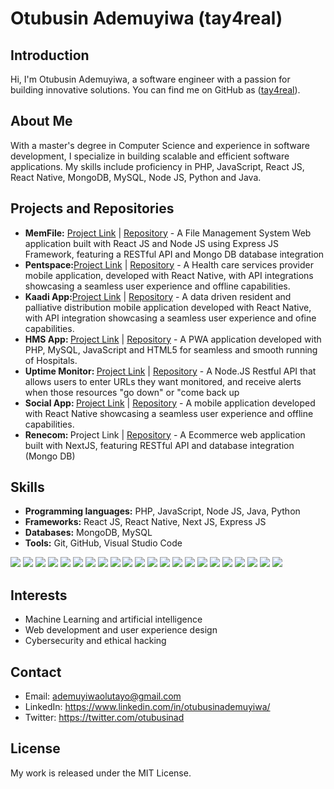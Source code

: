 <h1>Otubusin Ademuyiwa (tay4real)</h1>
<h2>Introduction</h2>
<p>Hi, I'm Otubusin Ademuyiwa, a software engineer with a passion for building innovative solutions. You can find me on GitHub as (<a href="https://github.com/tay4real">tay4real</a>).</p>
<h2>About Me</h2>
<p>With a master's degree in Computer  Science and experience in software development, I specialize in building scalable and efficient software applications. My skills include proficiency in PHP, JavaScript, React JS, React Native, MongoDB, MySQL, Node JS, Python and Java.</p>
<h2>Projects and Repositories</h2>
<ul>
  <li>
    <strong>MemFile:</strong> <a href="https://memfile.netlify.app" target="_blank">Project Link</a> | <a href="#">Repository</a> - A File Management System Web application built with React JS and Node JS using Express JS Framework, featuring a RESTful API and Mongo DB database integration
  </li>
  <li>
    <strong>Pentspace:</strong><a href="#">Project Link</a> | <a href="#">Repository</a> - A Health care services provider mobile application, developed with React Native, with API integrations showcasing a seamless user experience and offline capabilities.
  </li>
  <li>
    <strong>Kaadi App:</strong><a href="#">Project Link</a> | <a href="#">Repository</a>  - A data driven resident and palliative distribution mobile application developed with React Native, with API integration showcasing a seamless user experience and ofine capabilities.
  </li>
  <li>
    <strong>HMS App: </strong><a href="#">Project Link</a> | <a href="#">Repository</a> - A PWA application developed with PHP, MySQL, JavaScript and HTML5 for seamless and smooth running of Hospitals.
  </li>
  <li>
    <strong>Uptime Monitor: </strong><a href="#">Project Link</a> | <a href="#">Repository</a> - A Node.JS Restful API that allows users to enter URLs they want monitored, and receive alerts when those resources "go down" or "come back up
  </li>
  <li>
    <strong>Social App: </strong><a href="#">Project Link</a> | <a href="#">Repository</a> - A mobile application developed with React Native showcasing a seamless user experience and offline capabilities.
  </li>
  <li>
    <strong>Renecom: </strong><a>Project Link</a> | <a href="#">Repository</a> - A Ecommerce web application built with NextJS, featuring RESTful API and database integration (Mongo DB)
  </li>
</ul>

<h2>Skills</h2>
<ul>
  <li>
    <strong>Programming languages:</strong> PHP, JavaScript, Node JS, Java, Python
  </li>
  <li>
    <strong>Frameworks:</strong> React JS, React Native, Next JS, Express JS
  </li>
  <li>
    <strong>Databases:</strong> MongoDB, MySQL
  </li>
  <li>
    <strong>Tools:</strong> Git, GitHub, Visual Studio Code
  </li>
  
</ul>
<p>
  <image src="https://img.shields.io/badge/HTML5-E34F26?style=for-the-badge&logo=html5&logoColor=white" />
  <image src="https://img.shields.io/badge/CSS-239120?&style=for-the-badge&logo=css3&logoColor=white" />
  <image src="https://img.shields.io/badge/Bootstrap-563D7C?style=for-the-badge&logo=bootstrap&logoColor=white" />
  <image src="https://img.shields.io/badge/JavaScript-F7DF1E?style=for-the-badge&logo=javascript&logoColor=black" />
  <image src="https://img.shields.io/badge/React-20232A?style=for-the-badge&logo=react&logoColor=61DAFB" />
  <image src="https://img.shields.io/badge/Node.js-43853D?style=for-the-badge&logo=node.js&logoColor=white" />
  <image src="https://img.shields.io/badge/Microsoft_Azure-0089D6?style=for-the-badge&logo=microsoft-azure&logoColor=white" /> 
  <image src="https://img.shields.io/badge/Discord-7289DA?style=for-the-badge&logo=discord&logoColor=white" /> 
  <image src="https://img.shields.io/badge/GitHub-100000?style=for-the-badge&logo=github&logoColor=white" />  
  <image src="https://img.shields.io/badge/Python-3776AB?style=for-the-badge&logo=python&logoColor=white" /> 
  <image src="https://img.shields.io/badge/Express.js-404D59?style=for-the-badge" />
  <image src="https://img.shields.io/badge/MySQL-00000F?style=for-the-badge&logo=mysql&logoColor=white" />
<image src="https://img.shields.io/badge/TypeScript-007ACC?style=for-the-badge&logo=typescript&logoColor=white" />
<image src="https://img.shields.io/badge/Java-ED8B00?style=for-the-badge&logo=openjdk&logoColor=white" />
<image src="https://img.shields.io/badge/Redux-593D88?style=for-the-badge&logo=redux&logoColor=white" />
<image src="https://img.shields.io/badge/React_Router-CA4245?style=for-the-badge&logo=react-router&logoColor=white" />
<image src="https://img.shields.io/badge/jQuery-0769AD?style=for-the-badge&logo=jquery&logoColor=white" />
<image src="	https://img.shields.io/badge/MongoDB-4EA94B?style=for-the-badge&logo=mongodb&logoColor=white" />
<image src="	https://img.shields.io/badge/Netlify-00C7B7?style=for-the-badge&logo=netlify&logoColor=white" />
<image src="https://img.shields.io/badge/Heroku-430098?style=for-the-badge&logo=heroku&logoColor=white" />
<image src="https://img.shields.io/badge/Amazon_AWS-232F3E?style=for-the-badge&logo=amazon-aws&logoColor=white" />
<image src="https://img.shields.io/badge/Google_Cloud-4285F4?style=for-the-badge&logo=google-cloud&logoColor=white" />
   </p>

<h2>Interests</h2>
<ul>
  <li>Machine Learning and artificial intelligence</li>
  <li>Web development and user experience design</li>
  <li>Cybersecurity and ethical hacking</li>
</ul>

<h2>Contact</h2>
<ul>
  <li>Email: <a href="mailto:ademuyiwaolutayo@gmail.com">ademuyiwaolutayo@gmail.com</a></li>
  <li>LinkedIn: <a href="https://www.linkedin.com/in/otubusinademuyiwa/" target="_blank">https://www.linkedin.com/in/otubusinademuyiwa/</a> </li>
  <li>Twitter: <a href="https://twitter.com/otubusinad" target="_blank">https://twitter.com/otubusinad</a> </li>
</ul>

<h2>License</h2>
<p>My work is released under the MIT License.</p>
